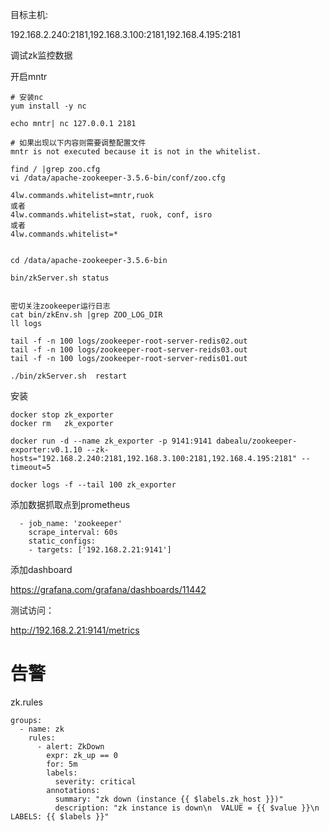 目标主机:

192.168.2.240:2181,192.168.3.100:2181,192.168.4.195:2181

调试zk监控数据

开启mntr

```
# 安装nc
yum install -y nc

echo mntr| nc 127.0.0.1 2181

# 如果出现以下内容则需要调整配置文件
mntr is not executed because it is not in the whitelist.

find / |grep zoo.cfg
vi /data/apache-zookeeper-3.5.6-bin/conf/zoo.cfg

4lw.commands.whitelist=mntr,ruok
或者
4lw.commands.whitelist=stat, ruok, conf, isro
或者
4lw.commands.whitelist=*


cd /data/apache-zookeeper-3.5.6-bin

bin/zkServer.sh status


密切关注zookeeper运行日志
cat bin/zkEnv.sh |grep ZOO_LOG_DIR
ll logs

tail -f -n 100 logs/zookeeper-root-server-redis02.out
tail -f -n 100 logs/zookeeper-root-server-reids03.out
tail -f -n 100 logs/zookeeper-root-server-redis01.out

./bin/zkServer.sh  restart
```



安装

```
docker stop zk_exporter
docker rm   zk_exporter

docker run -d --name zk_exporter -p 9141:9141 dabealu/zookeeper-exporter:v0.1.10 --zk-hosts="192.168.2.240:2181,192.168.3.100:2181,192.168.4.195:2181" --timeout=5

docker logs -f --tail 100 zk_exporter
```



添加数据抓取点到prometheus

```
  - job_name: 'zookeeper'
    scrape_interval: 60s
    static_configs:
    - targets: ['192.168.2.21:9141']
```

添加dashboard

https://grafana.com/grafana/dashboards/11442



测试访问：

http://192.168.2.21:9141/metrics

# 告警

zk.rules

```
groups:
  - name: zk
    rules:
      - alert: ZkDown
        expr: zk_up == 0
        for: 5m
        labels:
          severity: critical
        annotations:
          summary: "zk down (instance {{ $labels.zk_host }})"
          description: "zk instance is down\n  VALUE = {{ $value }}\n  LABELS: {{ $labels }}"
```

